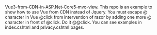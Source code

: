 Vue3-from-CDN-in-ASP.Net-Core5-mvc-view. This repo is an example to show how to use Vue from CDN instead of Jquery. You must escape @ character in Vue @click from intervention of razor by adding one more @ character in front of @click. Do it @@click.
You can see examples in index.cshtml and privacy.cshtml pages.
